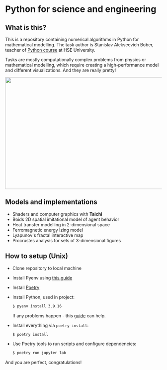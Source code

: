 # Python for science and engineering
## What is this?
This is a repository containing numerical algorithms in Python for mathematical modelling.
The task author is Stanislav Alekseevich Bober, teacher of [Python course](https://www.hse.ru/edu/courses/646488730) at HSE University.

Tasks are mostly computationally complex problems from physics or mathematical modelling, which require creating a high-performance model and different visualizations. And they are really pretty!

<img src="https://github.com/rmnigm/py-cp3/blob/84d14af3215326c199e3de8dd29fa45a3a3361f1/shaders/noisy_halo.gif?raw=true" height="360px" width="640px">

## Models and implementations
- Shaders and computer graphics with **Taichi**
- Boids 2D spatial imitational model of agent behavior
- Heat transfer modelling in 2-dimensional space
- Ferromagnetic energy Izing model
- Lyapunov's fractal interactive map
- Procrustes analysis for sets of 3-dimensional figures

## How to setup (Unix)
- Clone repository to local machine
- Install Pyenv using [this guide](https://github.com/pyenv/pyenv#installation)
- Install [Poetry](https://python-poetry.org)
- Install Python, used in project:
  ```bash
  $ pyenv install 3.9.16
  ```
  If any problems happen - this [guide](https://github.com/pyenv/pyenv/wiki/Common-build-problems) can help.

- Install everything via `poetry install`:
  ```bash
  $ poetry install
  ```
- Use Poetry tools to run scripts and configure dependencies:
  ```bash
  $ poetry run jupyter lab
  ```

And you are perfect, congratulations!
